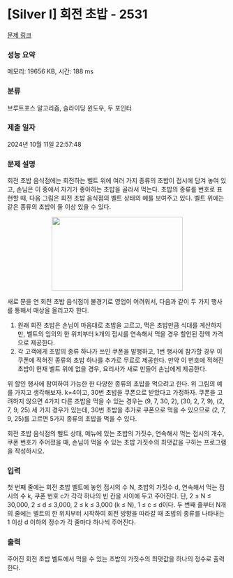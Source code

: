 # [Silver I] 회전 초밥 - 2531 

[문제 링크](https://www.acmicpc.net/problem/2531) 

### 성능 요약

메모리: 19656 KB, 시간: 188 ms

### 분류

브루트포스 알고리즘, 슬라이딩 윈도우, 두 포인터

### 제출 일자

2024년 10월 11일 22:57:48

### 문제 설명

<p>회전 초밥 음식점에는 회전하는 벨트 위에 여러 가지 종류의 초밥이 접시에 담겨 놓여 있고, 손님은 이 중에서 자기가 좋아하는 초밥을 골라서 먹는다. 초밥의 종류를 번호로 표현할 때, 다음 그림은 회전 초밥 음식점의 벨트 상태의 예를 보여주고 있다. 벨트 위에는 같은 종류의 초밥이 둘 이상 있을 수 있다. </p>

<p style="text-align: center;"><img alt="" src="https://upload.acmicpc.net/f29f0bd9-6114-4543-aa72-797208dc9cdd/-/preview/" style="width: 300px; height: 169px;"></p>

<p>새로 문을 연 회전 초밥 음식점이 불경기로 영업이 어려워서, 다음과 같이 두 가지 행사를 통해서 매상을 올리고자 한다.</p>

<ol>
	<li>원래 회전 초밥은 손님이 마음대로 초밥을  고르고, 먹은 초밥만큼 식대를 계산하지만, 벨트의 임의의 한 위치부터 k개의 접시를 연속해서 먹을 경우 할인된 정액 가격으로 제공한다. </li>
	<li>각 고객에게 초밥의 종류 하나가 쓰인 쿠폰을 발행하고, 1번 행사에 참가할 경우 이 쿠폰에 적혀진 종류의 초밥 하나를 추가로 무료로 제공한다. 만약 이 번호에 적혀진 초밥이 현재 벨트 위에 없을 경우, 요리사가 새로 만들어 손님에게 제공한다.  </li>
</ol>

<p>위 할인 행사에 참여하여 가능한 한 다양한 종류의 초밥을 먹으려고 한다. 위 그림의 예를 가지고 생각해보자. k=4이고, 30번 초밥을 쿠폰으로 받았다고 가정하자. 쿠폰을 고려하지 않으면 4가지 다른 초밥을 먹을 수 있는 경우는 (9, 7, 30, 2), (30, 2, 7, 9), (2, 7, 9, 25) 세 가지 경우가 있는데, 30번 초밥을 추가로 쿠폰으로 먹을 수 있으므로 (2, 7, 9, 25)를 고르면 5가지 종류의 초밥을 먹을 수 있다. </p>

<p>회전 초밥 음식점의 벨트 상태, 메뉴에 있는 초밥의 가짓수, 연속해서 먹는 접시의 개수, 쿠폰 번호가 주어졌을 때, 손님이 먹을 수 있는 초밥 가짓수의 최댓값을 구하는 프로그램을 작성하시오. </p>

### 입력 

 <p>첫 번째 줄에는 회전 초밥 벨트에 놓인 접시의 수 N, 초밥의 가짓수 d, 연속해서 먹는 접시의 수 k, 쿠폰 번호 c가 각각 하나의 빈 칸을 사이에 두고 주어진다. 단, 2 ≤ N ≤ 30,000, 2 ≤ d ≤ 3,000, 2 ≤ k ≤ 3,000 (k ≤ N), 1 ≤ c ≤ d이다. 두 번째 줄부터 N개의 줄에는 벨트의 한 위치부터 시작하여 회전 방향을 따라갈 때 초밥의 종류를 나타내는 1 이상 d 이하의 정수가 각 줄마다 하나씩 주어진다. </p>

### 출력 

 <p>주어진 회전 초밥 벨트에서 먹을 수 있는 초밥의 가짓수의 최댓값을 하나의 정수로 출력한다.</p>

